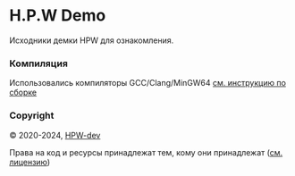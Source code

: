 # H.P.W Demo

Исходники демки HPW для ознакомления.

### Компиляция
Использовались компиляторы GCC/Clang/MinGW64 [см. инструкцию по сборке](how-to-build-ru.md)

### Copyright
© 2020-2024, [HPW-dev](mailto:hpwdev0@gmail.com)

Права на код и ресурсы принадлежат тем, кому они принадлежат ([см. лицензию](LICENSE))
